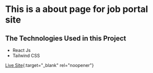 # This is a about page for job portal site

## The Technologies Used in this Project

- React Js
- Tailwind CSS

[Live Site](https://sparkly-cajeta-b42235.netlify.app/){:target="\_blank" rel="noopener"}
